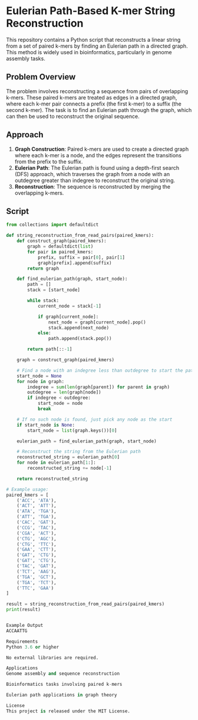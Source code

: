 # Eulerian Path-Based K-mer String Reconstruction

This repository contains a Python script that reconstructs a linear string from a set of paired k-mers by finding an Eulerian path in a directed graph. This method is widely used in bioinformatics, particularly in genome assembly tasks.

## Problem Overview

The problem involves reconstructing a sequence from pairs of overlapping k-mers. These paired k-mers are treated as edges in a directed graph, where each k-mer pair connects a prefix (the first k-mer) to a suffix (the second k-mer). The task is to find an Eulerian path through the graph, which can then be used to reconstruct the original sequence.

## Approach

1. **Graph Construction**: Paired k-mers are used to create a directed graph where each k-mer is a node, and the edges represent the transitions from the prefix to the suffix.
2. **Eulerian Path**: The Eulerian path is found using a depth-first search (DFS) approach, which traverses the graph from a node with an outdegree greater than indegree to reconstruct the original string.
3. **Reconstruction**: The sequence is reconstructed by merging the overlapping k-mers.

## Script

```python
from collections import defaultdict

def string_reconstruction_from_read_pairs(paired_kmers):
    def construct_graph(paired_kmers):
        graph = defaultdict(list)
        for pair in paired_kmers:
            prefix, suffix = pair[0], pair[1]
            graph[prefix].append(suffix)
        return graph

    def find_eulerian_path(graph, start_node):
        path = []
        stack = [start_node]

        while stack:
            current_node = stack[-1]

            if graph[current_node]:
                next_node = graph[current_node].pop()
                stack.append(next_node)
            else:
                path.append(stack.pop())

        return path[::-1]

    graph = construct_graph(paired_kmers)

    # Find a node with an indegree less than outdegree to start the path
    start_node = None
    for node in graph:
        indegree = sum(len(graph[parent]) for parent in graph)
        outdegree = len(graph[node])
        if indegree < outdegree:
            start_node = node
            break

    # If no such node is found, just pick any node as the start
    if start_node is None:
        start_node = list(graph.keys())[0]

    eulerian_path = find_eulerian_path(graph, start_node)

    # Reconstruct the string from the Eulerian path
    reconstructed_string = eulerian_path[0]
    for node in eulerian_path[1:]:
        reconstructed_string += node[-1]

    return reconstructed_string

# Example usage:
paired_kmers = [
    ('ACC', 'ATA'),
    ('ACT', 'ATT'),
    ('ATA', 'TGA'),
    ('ATT', 'TGA'),
    ('CAC', 'GAT'),
    ('CCG', 'TAC'),
    ('CGA', 'ACT'),
    ('CTG', 'AGC'),
    ('CTG', 'TTC'),
    ('GAA', 'CTT'),
    ('GAT', 'CTG'),
    ('GAT', 'CTG'),
    ('TAC', 'GAT'),
    ('TCT', 'AAG'),
    ('TGA', 'GCT'),
    ('TGA', 'TCT'),
    ('TTC', 'GAA')
]

result = string_reconstruction_from_read_pairs(paired_kmers)
print(result)


Example Output
ACCAATTG

Requirements
Python 3.6 or higher

No external libraries are required.

Applications
Genome assembly and sequence reconstruction

Bioinformatics tasks involving paired k-mers

Eulerian path applications in graph theory

License
This project is released under the MIT License.




